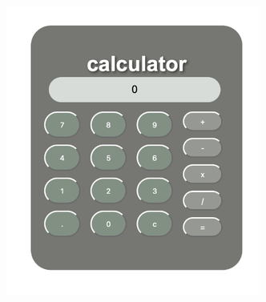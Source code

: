 
![image alt](https://github.com/JorgeF123/calculator/blob/f3848cf5a8acb4116ba9a246078eb4a4bb2f6fca/screenshot.png)
